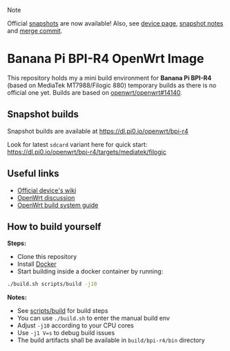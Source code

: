 > [!NOTE]
> Official [snapshots](https://downloads.openwrt.org/snapshots/targets/mediatek/filogic/) are now available! Also, see [device page](https://openwrt.org/inbox/toh/sinovoip/bananapi_bpi-r4), [snapshot notes](https://openwrt.org/releases/snapshot) and [merge commit](https://git.openwrt.org/?p=openwrt/openwrt.git;a=commitdiff;h=f16dc4b42fb265affb2298e815a7ce0a13d60da6).

# Banana Pi BPI-R4 OpenWrt Image

This repository holds my a mini build environment for **Banana Pi BPI-R4** (based on MediaTek MT7988/Filogic 880) temporary builds as there is no official one yet. Builds are  based on [openwrt/openwrt#14140](https://github.com/openwrt/openwrt/pull/14140).

## Snapshot builds

Snapshot builds are available at https://dl.pi0.io/openwrt/bpi-r4

Look for latest `sdcard` variant here for quick start: https://dl.pi0.io/openwrt/bpi-r4/targets/mediatek/filogic

## Useful links

- [Official device's wiki](https://wiki.banana-pi.org/Banana_Pi_BPI-R4)
- [OpenWrt discussion](https://forum.openwrt.org/t/a-new-dual-10g-router-based-on-filogic-880-banana-pi-bpi-r4/163861/112)
- [OpenWrt build system guide](https://openwrt.org/docs/guide-developer/toolchain/use-buildsystem)

## How to build yourself

**Steps:**

- Clone this repository
- Install [Docker](https://www.docker.com/get-started/)
- Start building inside a docker container by running:

```sh
./build.sh scripts/build -j10
```

**Notes:**

- See [scripts/build](./scripts/build) for build steps
- You can use `./build.sh` to enter the manual build env
- Adjust `-j10` according to your CPU cores
- Use `-j1 V=s` to debug build issues
- The build artifacts shall be available in `build/bpi-r4/bin` directory
